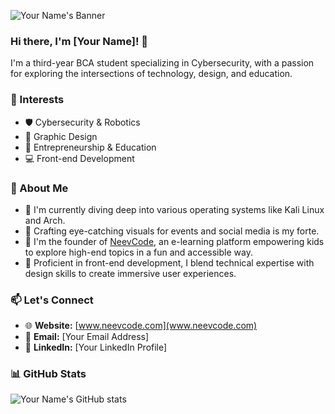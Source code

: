 <!-- Your Banner -->
![Your Name's Banner](link_to_your_banner_image)

<!-- Your Introduction -->
### Hi there, I'm [Your Name]! 👋

I'm a third-year BCA student specializing in Cybersecurity, with a passion for exploring the intersections of technology, design, and education.

<!-- Your Interests -->
### 🌟 Interests

- 🛡️ Cybersecurity & Robotics
- 🎨 Graphic Design
- 🚀 Entrepreneurship & Education
- 💻 Front-end Development

<!-- About Me -->
### 📝 About Me

- 🔭 I'm currently diving deep into various operating systems like Kali Linux and Arch.
- 🎨 Crafting eye-catching visuals for events and social media is my forte.
- 🚀 I'm the founder of [NeevCode](www.neevcode.com), an e-learning platform empowering kids to explore high-end topics in a fun and accessible way.
- 💼 Proficient in front-end development, I blend technical expertise with design skills to create immersive user experiences.

<!-- Let's Connect -->
### 📫 Let's Connect

- 🌐 **Website:** [www.neevcode.com](www.neevcode.com)
- 📧 **Email:** [Your Email Address]
- 📱 **LinkedIn:** [Your LinkedIn Profile]

<!-- Your Stats -->
### 📊 GitHub Stats

![Your Name's GitHub stats](https://github-readme-stats.vercel.app/api?username=your_username&show_icons=true&theme=radical)
